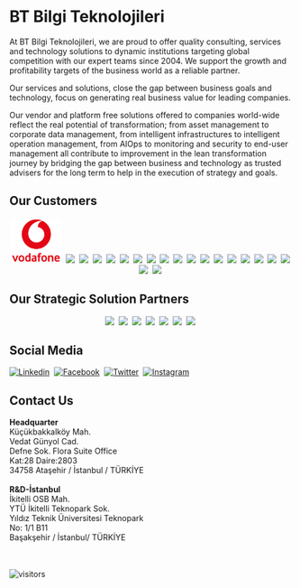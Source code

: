 <h1><b>BT Bilgi Teknolojileri</b></h1>

At BT Bilgi Teknolojileri,  we are proud to offer quality consulting, services and technology solutions to dynamic institutions targeting global competition with our expert teams since 2004. We support the growth and profitability targets of the business world as a reliable partner.

Our services and solutions, close the gap between business goals and technology, focus on generating real business value for leading companies.

Our vendor and platform free solutions offered to companies world-wide reflect the real potential of transformation; from asset management to corporate data management, from intelligent infrastructures to intelligent operation management, from AIOps to monitoring and security to end-user management all contribute to improvement in the lean transformation journey by bridging the gap between business and technology as trusted advisers for the long term to help in the execution of strategy and goals.

<h2><b>Our Customers</b></h2>
<p align="center">
  <img src="https://github.com/BT-Bilgi/.github/blob/master/profile/images/vf-logo-nonbg.png?raw=true" height="80px" />&nbsp;
  <img src="https://btbilgi.com.tr/wp-content/uploads/2014/08/yapikredi.png" height="80px" />&nbsp;
  <img src="https://btbilgi.com.tr/wp-content/uploads/2014/08/sekerbank.png" height="80px" />&nbsp;
  <img src="https://btbilgi.com.tr/wp-content/uploads/2014/08/gunes_sigorta.png" height="80px" />&nbsp;
  <img src="https://btbilgi.com.tr/wp-content/uploads/2014/08/isnet.png" height="80px" />&nbsp;
  <img src="https://btbilgi.com.tr/wp-content/uploads/2014/08/gelir_idaresi.png" height="80px" />&nbsp;
  <img src="https://btbilgi.com.tr/wp-content/uploads/2014/08/garanti_teknoloji-e1500225408404.png" height="80px" />&nbsp;
  <img src="https://btbilgi.com.tr/wp-content/uploads/2014/08/enpara.png" height="80px" />&nbsp;
  <img src="https://btbilgi.com.tr/wp-content/uploads/2014/08/eczacibasi.png" height="80px" />&nbsp;
  <img src="https://btbilgi.com.tr/wp-content/uploads/2014/08/bilgi_uni.png" height="80px" />&nbsp;
  <img src="https://btbilgi.com.tr/wp-content/uploads/2014/08/allianz.png" height="80px" />&nbsp;
  <img src="https://btbilgi.com.tr/wp-content/uploads/2014/08/teb.png" height="80px" />&nbsp;
  <img src="https://btbilgi.com.tr/wp-content/uploads/2014/08/tai.png" height="80px" />&nbsp;
  <img src="https://btbilgi.com.tr/wp-content/uploads/2014/08/ssm.png" height="80px" />&nbsp;
  <img src="https://btbilgi.com.tr/wp-content/uploads/2014/08/sabiha_gokcen.png" height="80px" />&nbsp;
  <img src="https://btbilgi.com.tr/wp-content/uploads/2014/08/petrol_ofisi.png" height="80px" />&nbsp;
  <img src="https://btbilgi.com.tr/wp-content/uploads/2014/08/omv.png" height="80px" />&nbsp;
  <img src="https://btbilgi.com.tr/wp-content/uploads/2014/08/hvkk.png" height="80px" />&nbsp;
  <img src="https://btbilgi.com.tr/wp-content/uploads/2014/08/arkas.png" height="80px" />&nbsp;
  <img src="https://btbilgi.com.tr/wp-content/uploads/2014/08/adel.png" height="80px" />&nbsp;
</p>

<h2><b>Our Strategic Solution Partners</b></h2>
<p align="center">
  <img src="https://btbilgi.com.tr/wp-content/uploads/bfi_thumb/btbilgi-ca_broadcom-logo-p2mvhffj1pqfpqf0hhhnui1cvu2ddxynny2r7rlodo.png" height="80px" />&nbsp;
  <img src="https://btbilgi.com.tr/wp-content/uploads/2021/02/btbilgi-ivanti-logo.png" height="80px" />&nbsp;
  <img src="https://btbilgi.com.tr/wp-content/uploads/2021/02/btbilgi-tcell_global_bilgi-logo.png" height="80px" />&nbsp;
  <img src="https://btbilgi.com.tr/wp-content/uploads/2021/02/btbilgi-gttb-logo.png" height="80px" />&nbsp;
  <img src="https://btbilgi.com.tr/wp-content/uploads/2021/02/btbilgi-new_relic-logo.png" height="80px" />&nbsp;
  <img src="https://btbilgi.com.tr/wp-content/uploads/bfi_thumb/btbilgi-quest-logo-p2mvgxklfv1zl54ydrrr14jlliiebozr9hoj3ic5nw.png" height="80px" />&nbsp;
  <img src="https://btbilgi.com.tr/wp-content/uploads/2021/02/btbilgi-veracode-logo.png" height="80px" />&nbsp;
</p>

<h2><b>Social Media</b></h2>

[![Linkedin](https://img.shields.io/badge/LinkedIn-0077B5?style=flat-square&logo=Linkedin&logoColor=white&link=https://www.linkedin.com/company/btbilgiteknolojileri/)](https://www.linkedin.com/company/btbilgiteknolojileri/)&nbsp;
[![Facebook](https://img.shields.io/badge/Facebook-1877F2?style=flat-square&logo=Facebook&logoColor=white&link=https://www.facebook.com/BTBilgi/)](https://www.facebook.com/BTBilgi/)&nbsp;
[![Twitter](https://img.shields.io/badge/Twitter-1DA1F2?style=flat-square&logo=Twitter&logoColor=white&link=https://twitter.com/BTBilgi/)](https://twitter.com/BTBilgi/)&nbsp;
[![Instagram](https://img.shields.io/badge/Instagram-E4405F?style=flat-square&logo=Instagram&logoColor=white&link=https://www.instagram.com/btbilgisocial/)](https://www.instagram.com/btbilgisocial/)&nbsp;


<h2><b>Contact Us</b></h2>

<div style="width: 300px;">
  <b>Headquarter</b><br>
  <span>
    Küçükbakkalköy Mah.<br>
    Vedat Günyol Cad.<br>
    Defne Sok. Flora Suite Office<br>
    Kat:28 Daire:2803<br>
    34758 Ataşehir / İstanbul / TÜRKİYE
  </span>
</div>
<br>
<div>
  <b>R&amp;D-İstanbul</b><br>
  <span>
    İkitelli OSB Mah.<br>
    YTÜ İkitelli Teknopark Sok.<br>
    Yıldız Teknik Üniversitesi Teknopark<br>
    No: 1/1 B11<br>
    Başakşehir / İstanbul/ TÜRKİYE
  </span>
</div>

<br>
<br>

![visitors](https://visitor-badge.laobi.icu/badge?page_id=BT-Bilgi)
